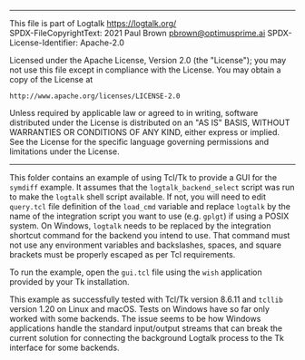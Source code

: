 ________________________________________________________________________

This file is part of Logtalk <https://logtalk.org/>  
SPDX-FileCopyrightText: 2021 Paul Brown <pbrown@optimusprime.ai>
SPDX-License-Identifier: Apache-2.0

Licensed under the Apache License, Version 2.0 (the "License");
you may not use this file except in compliance with the License.
You may obtain a copy of the License at

    http://www.apache.org/licenses/LICENSE-2.0

Unless required by applicable law or agreed to in writing, software
distributed under the License is distributed on an "AS IS" BASIS,
WITHOUT WARRANTIES OR CONDITIONS OF ANY KIND, either express or implied.
See the License for the specific language governing permissions and
limitations under the License.
________________________________________________________________________


This folder contains an example of using Tcl/Tk to provide a GUI for the
`symdiff` example. It assumes that the `logtalk_backend_select` script
was run to make the `logtalk` shell script available. If not, you will
need to edit `query.tcl` file definition of the `load_cmd` variable and
replace `logtalk` by the name of the integration script you want to use
(e.g. `gplgt`) if using a POSIX system. On Windows, `logtalk` needs to
be replaced by the integration shortcut command for the backend you
intend to use. That command must not use any environment variables and
backslashes, spaces, and square brackets must be properly escaped as
per Tcl requirements.

To run the example, open the `gui.tcl` file using the `wish` application
provided by your Tk installation.

This example as successfully tested with Tcl/Tk version 8.6.11 and `tcllib`
version 1.20 on Linux and macOS. Tests on Windows have so far only worked
with some backends. The issue seems to be how Windows applications handle
the standard input/output streams that can break the current solution for
connecting the background Logtalk process to the Tk interface for some
backends.
